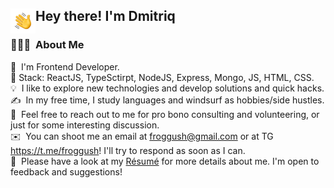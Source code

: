 <!--  -->

<h2><img alt="Night Coding" src="./Hand%20Wave.gif" width='40' align="left"/>Hey there! I'm Dmitriq</h2>

### 👨🏻‍💻 &nbsp;About Me

🔭 &nbsp;I'm Frontend Developer.\
🔨&nbsp;Stack: ReactJS, TypeSctirpt, NodeJS, Express, Mongo, JS, HTML, CSS.\
💡 &nbsp;I like to explore new technologies and develop solutions and quick hacks.\
✍️ &nbsp;In my free time, I study languages and windsurf as hobbies/side hustles.\
💬 &nbsp;Feel free to reach out to me for pro bono consulting and volunteering, or just for some interesting discussion.\
✉️ &nbsp;You can shoot me an email at froggush@gmail.com or at TG https://t.me/froggush! I'll try to respond as soon as I can.\
📄 &nbsp;Please have a look at my [Résumé](https://hh.ru/resume/f664ebaeff076528a40039ed1f36524c623969) for more details about me. I'm open to feedback and suggestions!

